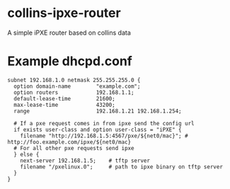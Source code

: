 collins-ipxe-router
===================

A simple iPXE router based on collins data

# Example dhcpd.conf

```
subnet 192.168.1.0 netmask 255.255.255.0 {
  option domain-name        "example.com";
  option routers            192.168.1.1;
  default-lease-time        21600;
  max-lease-time            43200;
  range                     192.168.1.21 192.168.1.254;

  # If a pxe request comes in from ipxe send the config url
  if exists user-class and option user-class = "iPXE" {
    filename "http://192.168.1.5:4567/pxe/${net0/mac}"; # http://foo.example.com/ipxe/${net0/mac}
  # For all other pxe requests send ipxe
  } else {
    next-server 192.168.1.5;    # tftp server
    filename "/pxelinux.0";     # path to ipxe binary on tftp server
  }
}
```

